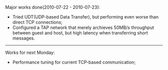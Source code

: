 Major works done(2010-07-22 - 2010-07-23):
  * Tried UDT(UDP-based Data Transfer), but performing even worse than direct TCP connections;
  * Configured a TAP network that merely archieves 50MB/s throughput between guest and host, but high latency when transferring short messages.

---

Works for next Monday:
  * Performance tuning for current TCP-based communication;